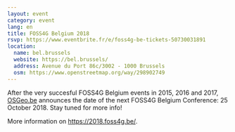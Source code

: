 ```yaml
---
layout: event
category: event
lang: en
title: FOSS4G Belgium 2018
rsvp: https://www.eventbrite.fr/e/foss4g-be-tickets-50730031891
location:
  name: bel.brussels
  website: https://bel.brussels/
  address: Avenue du Port 86c/3002 - 1000 Brussels
  osm: https://www.openstreetmap.org/way/298902749
---
```


After the very succesful FOSS4G Belgium events in 2015, 2016 and 2017, [OSGeo.be](https://wiki.osgeo.org/wiki/Belgium) announces the date of the next 
FOSS4G Belgium Conference: 25 October 2018. Stay tuned for more info!

More information on <https://2018.foss4g.be/>.
